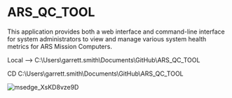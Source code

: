 # ARS_QC_TOOL
This application provides both a web interface and command-line interface for system administrators to view and manage various system health metrics for ARS Mission Computers.



Local --> C:\Users\garrett.smith\Documents\GitHub\ARS_QC_TOOL

CD C:\Users\garrett.smith\Documents\GitHub\ARS_QC_TOOL


![msedge_XsKD8vze9D](https://github.com/user-attachments/assets/03cba02a-a636-4d81-ac51-0761f529524d)
